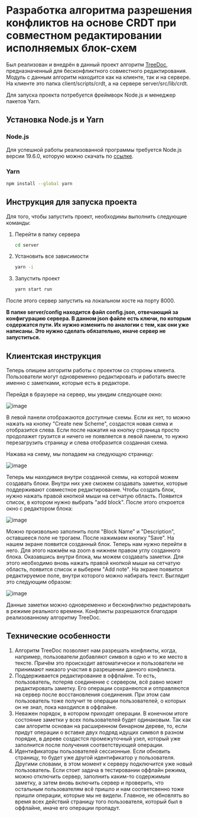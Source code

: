 # Разработка алгоритма разрешения конфликтов на основе CRDT при совместном редактировании исполняемых блок-схем
Был реализован и внедрён в данный проект алгоритм [TreeDoc](https://inria.hal.science/inria-00445975/document), предназначенный для бесконфликтного совместного редактирования. Модуль с данным алгоритм находится как на клиенте, так и на сервере. На клиенте это папка client/scripts/crdt, а на сервере server/src/lib/crdt.  

Для запуска проекта потребуется фреймворк Node.js и менеджер пакетов Yarn. 

## Установка Node.js и Yarn
### Node.js
Для успешной работы реализованной программы требуется Node.js версии 19.6.0, которую можно скачать по [ссылке](https://nodejs.org/en/blog/release/v19.6.0). 
### Yarn
```bash
npm install --global yarn
```
## Инструкция для запуска проекта
Для того, чтобы запустить проект, необходимы выполнить следующие команды:
1. Перейти в папку сервера
    ```bash
    cd server
    ```
2. Установить все зависимости
    ```bash
    yarn -i
    ```
3. Запустить проект
    ```bash
    yarn start run
    ```
После этого сервер запустить на локальном хосте на порту 8000. 

**В папке server/config находится файл config.json, отвечающий за конфигурацию сервера. В данном json файле есть ключи, по которым содержатся пути. Их нужно изменить по аналогии с тем, как они уже написаны. Это нужно сделать обязательно, иначе сервер не запуститься.**


## Клиентская инструкция
Теперь опишем алгоритм работы с проектом со стороны клиента. Пользователи могут одновременно редактировать и работать вместе именно с заметками, которые есть в редакторе. 

Перейдя в браузере на сервер, мы увидим следующее окно:

![image](https://github.com/AlexMartpr/diploma/assets/68010217/6addcc29-b610-44ba-b9df-113db8d85c9e)

В левой панели отображаются доступные схемы. Если их нет, то можно нажать на кнопку "Create new Scheme", создастся новая схема и отобразится слева. Если после нажатия на кнопку страница просто продолажет грузится и ничего не появляется в левой панели, то нужно перезагрузить страницу и слева отобразится созданная схема.

Нажава на схему, мы попадаем на следующую страницу:

![image](https://github.com/AlexMartpr/diploma/assets/68010217/73f80ebb-8078-4160-97d5-51b15dd752ca)

Теперь мы находимся внутри созданной схемы, на которой можем создавать блоки. Внутри них уже сможем создавать заметки, которые поддерживают совместное редактирование.
Чтобы создать блок, нужно нажать правой кнопкой мыши на сетчатую область. Появится список, в котором нужно выбрать "add block". После этого откроется окно с редактором блока:

![image](https://github.com/AlexMartpr/diploma/assets/68010217/917bcaea-7dcc-4410-b3c6-4ef0403b13d4)

Можно произвольно заполнить поля "Block Name" и "Description", оставшееся поле не трогаем. После нажимаем кнопку "Save". На нашем экране появится созданный блок. Теперь нам нужно перейти в него. Для этого нажмём на zoom в нижнем правом углу созданного блока. 
Оказавшись внутри блока, мы можем создавать заметки. Для этого необходимо вновь нажать правой кнопкой мыши на сетчатую область, появится список и выберем "Add note". 
На экране появится редактируемое поле, внутри которого можно набирать текст. Выглядит это следующим образом:

![image](https://github.com/AlexMartpr/diploma/assets/68010217/ba7aa5f9-12cf-4b69-b0d9-63a4b9b3f635)

Данные заметки можно одновременно и бесконфликтно редактировать в режиме реального времени. Конфликты разрешаются благодаря реализованному алгоритму TreeDoc.

## Технические особенности
1. Алгоритм TreeDoc позволяет нам разрешать конфликты, когда, например, пользователи добавляют символ в одно и то же место в тексте. Причём это происходит автоматически и пользователи не принимают никаого участия в разрешении данного конфликта. 
2. Поддерживается редактирование в оффлайне. То есть, пользователь, потеряв соединение с сервером, всё равно может редактировать заметку. Его операции сохраняются и отправляются на сервер после восстановления соединения. При этом сам пользователь тоже получит те операции пользователей, о которых он не знал, пока находился в оффлайне. 
3. Неважен порядок, в котором приходят операции. В конечном итоге состояние заметки у всех пользователей будет одинаковым. Так как сам алгоритм основан на расширенном бинарном дереве, то, если придут операции о вставке двух подряд идущих символ в разном порядке, в дереве создастся промежуточный узел, который уже заполнится после получения соответствующей операции.
4. Идентификаторы пользователей сессионные. Если обновить страницу, то будет уже другой идентификатор у пользователя. Другими словами, в этом момент к серверу подключится уже новый пользователь. Если стоит задача в тестировании оффлайн режима, можно отключить сервер, заполнить каким-то содержимым заметку, а затем вновь включить сервер и проверить, что остальным пользователям всё пришло и нам соответсвенно тоже пришли операции, которые мы не видели. Главное, не обновлять во время всех действий страницу того пользователя, который был в оффлайне, иначе его операции пропадут. 



